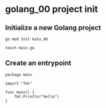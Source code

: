 # golang_00 project init

## Initialize a new Golang project

```shell
go mod init kata_00
```

```shell
touch main.go
```

## Create an entrypoint

```golang
package main

import "fmt"

func main() {
	fmt.Println("hello")
}
```
